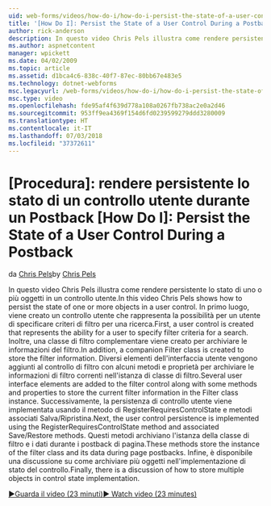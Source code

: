```yaml
---
uid: web-forms/videos/how-do-i/how-do-i-persist-the-state-of-a-user-control-during-a-postback
title: '[How Do I]: Persist the State of a User Control During a Postback | Microsoft Docs'
author: rick-anderson
description: In questo video Chris Pels illustra come rendere persistente lo stato di uno o più oggetti in un controllo utente. In primo luogo, viene creato un controllo utente che rappresenta il abilit...
ms.author: aspnetcontent
manager: wpickett
ms.date: 04/02/2009
ms.topic: article
ms.assetid: d1bca4c6-838c-40f7-87ec-80bb67e483e5
ms.technology: dotnet-webforms
msc.legacyurl: /web-forms/videos/how-do-i/how-do-i-persist-the-state-of-a-user-control-during-a-postback
msc.type: video
ms.openlocfilehash: fde95af4f639d778a108a0267fb738ac2e0a2d46
ms.sourcegitcommit: 953ff9ea4369f154d6fd0239599279ddd3280009
ms.translationtype: HT
ms.contentlocale: it-IT
ms.lasthandoff: 07/03/2018
ms.locfileid: "37372611"
---
```

<a name="how-do-i-persist-the-state-of-a-user-control-during-a-postback"></a>[Procedura]: rendere persistente lo stato di un controllo utente durante un Postback
[How Do I]: Persist the State of a User Control During a Postback
====================
<span data-ttu-id="6d753-104">da [Chris Pels](https://twitter.com/chrispels)</span><span class="sxs-lookup"><span data-stu-id="6d753-104">by [Chris Pels](https://twitter.com/chrispels)</span></span>

<span data-ttu-id="6d753-105">In questo video Chris Pels illustra come rendere persistente lo stato di uno o più oggetti in un controllo utente.</span><span class="sxs-lookup"><span data-stu-id="6d753-105">In this video Chris Pels shows how to persist the state of one or more objects in a user control.</span></span> <span data-ttu-id="6d753-106">In primo luogo, viene creato un controllo utente che rappresenta la possibilità per un utente di specificare criteri di filtro per una ricerca.</span><span class="sxs-lookup"><span data-stu-id="6d753-106">First, a user control is created that represents the ability for a user to specify filter criteria for a search.</span></span> <span data-ttu-id="6d753-107">Inoltre, una classe di filtro complementare viene creato per archiviare le informazioni del filtro.</span><span class="sxs-lookup"><span data-stu-id="6d753-107">In addition, a companion Filter class is created to store the filter information.</span></span> <span data-ttu-id="6d753-108">Diversi elementi dell'interfaccia utente vengono aggiunti al controllo di filtro con alcuni metodi e proprietà per archiviare le informazioni di filtro correnti nell'istanza di classe di filtro.</span><span class="sxs-lookup"><span data-stu-id="6d753-108">Several user interface elements are added to the filter control along with some methods and properties to store the current filter information in the Filter class instance.</span></span> <span data-ttu-id="6d753-109">Successivamente, la persistenza di controllo utente viene implementata usando il metodo di RegisterRequiresControlState e metodi associati Salva/Ripristina.</span><span class="sxs-lookup"><span data-stu-id="6d753-109">Next, the user control persistence is implemented using the RegisterRequiresControlState method and associated Save/Restore methods.</span></span> <span data-ttu-id="6d753-110">Questi metodi archiviano l'istanza della classe di filtro e i dati durante i postback di pagina.</span><span class="sxs-lookup"><span data-stu-id="6d753-110">These methods store the instance of the filter class and its data during page postbacks.</span></span> <span data-ttu-id="6d753-111">Infine, è disponibile una discussione su come archiviare più oggetti nell'implementazione di stato del controllo.</span><span class="sxs-lookup"><span data-stu-id="6d753-111">Finally, there is a discussion of how to store multiple objects in control state implementation.</span></span>

[<span data-ttu-id="6d753-112">&#9654;Guarda il video (23 minuti)</span><span class="sxs-lookup"><span data-stu-id="6d753-112">&#9654; Watch video (23 minutes)</span></span>](https://channel9.msdn.com/Blogs/ASP-NET-Site-Videos/how-do-i-persist-the-state-of-a-user-control-during-a-postback)
